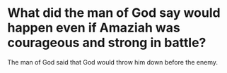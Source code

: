 # What did the man of God say would happen even if Amaziah was courageous and strong in battle?

The man of God said that God would throw him down before the enemy.

